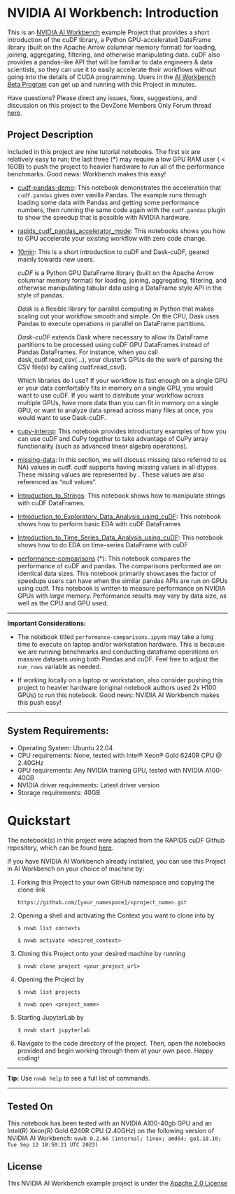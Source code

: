 # NVIDIA AI Workbench: Introduction
This is an [NVIDIA AI Workbench](https://developer.nvidia.com/blog/develop-and-deploy-scalable-generative-ai-models-seamlessly-with-nvidia-ai-workbench/) example Project that provides a short introduction of the cuDF library, a Python GPU-accelerated DataFrame library (built on the Apache Arrow columnar memory format) for loading, joining, aggregating, filtering, and otherwise manipulating data. cuDF also provides a pandas-like API that will be familiar to data engineers & data scientists, so they can use it to easily accelerate their workflows without going into the details of CUDA programming. Users in the [AI Workbench Beta Program](https://developer.nvidia.com/ai-workbench-beta) can get up and running with this Project in minutes. 

Have questions? Please direct any issues, fixes, suggestions, and discussion on this project to the DevZone Members Only Forum thread [here](https://forums.developer.nvidia.com/t/support-workbench-example-project-rapids-cudf/278372/1). 

## Project Description
Included in this project are nine tutorial notebooks. The first six are relatively easy to run; the last three (*) may require a low GPU RAM user ( < 16GB) to push the project to heavier hardware to run all of the performance benchmarks. Good news: Workbench makes this easy!  

* [cudf-pandas-demo](./code/cudf-pandas-demo.ipynb): This notebook demonstrates the acceleration that `cudf.pandas` gives over vanilla Pandas. The example runs through loading some data with Pandas and getting some performance numbers, then running the same code again with the `cudf.pandas` plugin to show the speedup that is possible with NVIDIA hardware.

* [rapids_cudf_pandas_accelerator_mode](./code/rapids_cudf_pandas_accelerator_mode.ipynb): This notebooks shows you how to GPU accelerate your existing workflow with zero code change.

* [10min](./code/10min.ipynb): This is a short introduction to cuDF and Dask-cuDF, geared mainly towards new users.

   _cuDF_ is a Python GPU DataFrame library (built on the Apache Arrow columnar memory format) for loading, joining, aggregating, filtering, and otherwise manipulating tabular data using a DataFrame style API in the style of pandas.

   _Dask_ is a flexible library for parallel computing in Python that makes scaling out your workflow smooth and simple. On the CPU, Dask uses Pandas to execute operations in parallel on DataFrame partitions.

   _Dask-cuDF_ extends Dask where necessary to allow its DataFrame partitions to be processed using cuDF GPU DataFrames instead of Pandas DataFrames. For instance, when you call dask_cudf.read_csv(...), your cluster’s GPUs do the work of parsing the CSV file(s) by calling cudf.read_csv().

   Which libraries do I use? If your workflow is fast enough on a single GPU or your data comfortably fits in memory on a single GPU, you would want to use cuDF. If you want to distribute your workflow across multiple GPUs, have more data than you can fit in memory on a single GPU, or want to analyze data spread across many files at once, you would want to use Dask-cuDF. 
  
* [cupy-interop](./code/cupy-interop.ipynb): This notebook provides introductory examples of how you can use cuDF and CuPy together to take advantage of CuPy array functionality (such as advanced linear algebra operations). 
  
* [missing-data](./code/missing-data.ipynb): In this section, we will discuss missing (also referred to as NA) values in cudf. cudf supports having missing values in all dtypes. These missing values are represented by <NA>. These values are also referenced as “null values”.

* [Introduction_to_Strings](./code/Introduction_to_Strings.ipynb): This notebook shows how to manipulate strings with cuDF DataFrames.

* [Introduction_to_Exploratory_Data_Analysis_using_cuDF](./code/Introduction_to_Exploratory_Data_Analysis_using_cuDF.ipynb): This notebook shows how to perform basic EDA with cuDF DataFrames

* [Introduction_to_Time_Series_Data_Analysis_using_cuDF](./code/Introduction_to_Time_Series_Data_Analysis_using_cuDF.ipynb): This notebook shows how to do EDA on time-series DataFrame with cuDF

* [performance-comparisons](./code/performance-comparisons.ipynb) (*): This notebook compares the performance of cuDF and pandas. The comparisons performed are on identical data sizes. This notebook primarily showcases the factor of speedups users can have when the similar pandas APIs are run on GPUs using cudf. This notebook is written to measure performance on NVIDIA GPUs with _large_ memory. Performance results may vary by data size, as well as the CPU and GPU used.

---
**Important Considerations:**
* The notebook titled ```performance-comparisons.ipynb``` may take a long time to execute on laptop and/or workstation hardware. This is because we are running benchmarks and conducting dataframe operations on massive datasets using both Pandas and cuDF. Feel free to adjust the ```num_rows``` variable as needed. 

* If working locally on a laptop or workstation, also consider pushing this project to heavier hardware (original notebook authors used 2x H100 GPUs) to run this notebook. Good news: NVIDIA AI Workbench makes this push easy! 

---

## System Requirements:
* Operating System: Ubuntu 22.04
* CPU requirements: None, tested with Intel&reg; Xeon&reg; Gold 6240R CPU @ 2.40GHz
* GPU requirements: Any NVIDIA training GPU, tested with NVIDIA A100-40GB
* NVIDIA driver requirements: Latest driver version
* Storage requirements: 40GB

# Quickstart
The notebook(s) in this project were adapted from the RAPIDS cuDF Github repository, which can be found [here](https://github.com/rapidsai/cudf/tree/branch-23.12/notebooks).

If you have NVIDIA AI Workbench already installed, you can use this Project in AI Workbench on your choice of machine by:
1. Forking this Project to your own GitHub namespace and copying the clone link

   ```https://github.com/[your_namespace]/<project_name>.git```
   
2. Opening a shell and activating the Context you want to clone into by

   ```
   $ nvwb list contexts
   
   $ nvwb activate <desired_context>
   ```
   
3. Cloning this Project onto your desired machine by running

   ```
   $ nvwb clone project <your_project_url>
   ```
   
4. Opening the Project by

   ```
   $ nvwb list projects
   
   $ nvwb open <project_name>
   ```
   
5. Starting JupyterLab by

   ```
   $ nvwb start jupyterlab
   ```

6. Navigate to the code directory of the project. Then, open the notebooks provided and begin working through them at your own pace. Happy coding!

---
**Tip:** Use ```nvwb help``` to see a full list of commands. 

---

## Tested On
This notebook has been tested with an NVIDIA A100-40gb GPU and an Intel(R) Xeon(R) Gold 6240R CPU (2.40GHz) on the following version of NVIDIA AI Workbench: ```nvwb 0.2.66 (internal; linux; amd64; go1.18.10; Tue Sep 12 18:50:21 UTC 2023)```

## License
This NVIDIA AI Workbench example project is under the [Apache 2.0 License](https://github.com/NVIDIA/rapids-cudf/blob/main/LICENSE.txt)
